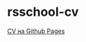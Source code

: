 # rsschool-cv

[CV на Github Pages](https://sailortushkan.github.io/rsschool-cv/cv 'CV на Github Pages')
